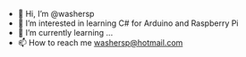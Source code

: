 - 👋 Hi, I’m @washersp
- 👀 I’m interested in learning C# for Arduino and Raspberry Pi
- 🌱 I’m currently learning ...
- 📫 How to reach me washersp@hotmail.com

<!---
washersp/washersp is a ✨ special ✨ repository because its `README.md` (this file) appears on your GitHub profile.
You can click the Preview link to take a look at your changes.
--->
